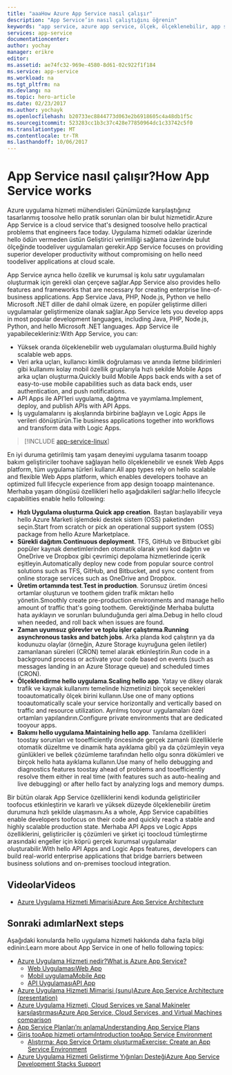 ```yaml
---
title: "aaaHow Azure App Service nasıl çalışır"
description: "App Service’in nasıl çalıştığını öğrenin"
keywords: "app service, azure app service, ölçek, ölçeklenebilir, app service planı, app service maliyeti"
services: app-service
documentationcenter: 
author: yochay
manager: erikre
editor: 
ms.assetid: ae74fc32-969e-4580-8d61-02c922f1f184
ms.service: app-service
ms.workload: na
ms.tgt_pltfrm: na
ms.devlang: na
ms.topic: hero-article
ms.date: 02/23/2017
ms.author: yochayk
ms.openlocfilehash: b20733ec8844773d063e2b6918605c4a48db1f5c
ms.sourcegitcommit: 523283cc1b3c37c428e77850964dc1c33742c5f0
ms.translationtype: MT
ms.contentlocale: tr-TR
ms.lasthandoff: 10/06/2017
---
```

# <a name="how-app-service-works"></a><span data-ttu-id="8fd87-104">App Service nasıl çalışır?</span><span class="sxs-lookup"><span data-stu-id="8fd87-104">How App Service works</span></span>
<span data-ttu-id="8fd87-105">Azure uygulama hizmeti mühendisleri Günümüzde karşılaştığınız tasarlanmış toosolve hello pratik sorunları olan bir bulut hizmetidir.</span><span class="sxs-lookup"><span data-stu-id="8fd87-105">Azure App Service is a cloud service that's designed toosolve hello practical problems that engineers face today.</span></span>
<span data-ttu-id="8fd87-106">Uygulama hizmeti odaklar üzerinde hello ödün vermeden üstün Geliştirici verimliliği sağlama üzerinde bulut ölçeğinde toodeliver uygulamaları gerekir.</span><span class="sxs-lookup"><span data-stu-id="8fd87-106">App Service focuses on providing superior developer productivity without compromising on hello need toodeliver applications at cloud scale.</span></span> 

<span data-ttu-id="8fd87-107">App Service ayrıca hello özellik ve kurumsal iş kolu satır uygulamaları oluşturmak için gerekli olan çerçeve sağlar.</span><span class="sxs-lookup"><span data-stu-id="8fd87-107">App Service also provides hello features and frameworks that are necessary for creating enterprise line-of-business applications.</span></span> <span data-ttu-id="8fd87-108">App Service Java, PHP, Node.js, Python ve hello Microsoft .NET diller de dahil olmak üzere, en popüler geliştirme dilleri uygulamalar geliştirmenize olanak sağlar.</span><span class="sxs-lookup"><span data-stu-id="8fd87-108">App Service lets you develop apps in most popular development languages, including Java, PHP, Node.js, Python, and hello Microsoft .NET languages.</span></span> <span data-ttu-id="8fd87-109">App Service ile yapabilecekleriniz:</span><span class="sxs-lookup"><span data-stu-id="8fd87-109">With App Service, you can:</span></span>

* <span data-ttu-id="8fd87-110">Yüksek oranda ölçeklenebilir web uygulamaları oluşturma.</span><span class="sxs-lookup"><span data-stu-id="8fd87-110">Build highly scalable web apps.</span></span>
* <span data-ttu-id="8fd87-111">Veri arka uçları, kullanıcı kimlik doğrulaması ve anında iletme bildirimleri gibi kullanımı kolay mobil özellik gruplarıyla hızlı şekilde Mobile Apps arka uçları oluşturma.</span><span class="sxs-lookup"><span data-stu-id="8fd87-111">Quickly build Mobile Apps back ends with a set of easy-to-use mobile capabilities such as data back ends, user authentication, and push notifications.</span></span>
* <span data-ttu-id="8fd87-112">API Apps ile API’leri uygulama, dağıtma ve yayımlama.</span><span class="sxs-lookup"><span data-stu-id="8fd87-112">Implement, deploy, and publish APIs with API Apps.</span></span>
* <span data-ttu-id="8fd87-113">İş uygulamalarını iş akışlarında birbirine bağlayın ve Logic Apps ile verileri dönüştürün.</span><span class="sxs-lookup"><span data-stu-id="8fd87-113">Tie business applications together into workflows and transform data with Logic Apps.</span></span>

> [!INCLUDE [app-service-linux](../../includes/app-service-linux.md)]
> 
> 

<span data-ttu-id="8fd87-114">En iyi duruma getirilmiş tam yaşam deneyimi uygulama tasarım tooapp bakım geliştiriciler toohave sağlayan hello ölçeklenebilir ve esnek Web Apps platform, tüm uygulama türleri kullanır.</span><span class="sxs-lookup"><span data-stu-id="8fd87-114">All app types rely on hello scalable and flexible Web Apps platform, which enables developers toohave an optimized full lifecycle experience from app design tooapp maintenance.</span></span> <span data-ttu-id="8fd87-115">Merhaba yaşam döngüsü özellikleri hello aşağıdakileri sağlar:</span><span class="sxs-lookup"><span data-stu-id="8fd87-115">hello lifecycle capabilities enable hello following:</span></span>

* <span data-ttu-id="8fd87-116">**Hızlı Uygulama oluşturma**.</span><span class="sxs-lookup"><span data-stu-id="8fd87-116">**Quick app creation**.</span></span> <span data-ttu-id="8fd87-117">Baştan başlayabilir veya hello Azure Marketi işlemdeki destek sistem (OSS) paketinden seçin.</span><span class="sxs-lookup"><span data-stu-id="8fd87-117">Start from scratch or pick an operational support system (OSS) package from hello Azure Marketplace.</span></span>
* <span data-ttu-id="8fd87-118">**Sürekli dağıtım**.</span><span class="sxs-lookup"><span data-stu-id="8fd87-118">**Continuous deployment**.</span></span> <span data-ttu-id="8fd87-119">TFS, GitHub ve Bitbucket gibi popüler kaynak denetimlerinden otomatik olarak yeni kod dağıtın ve OneDrive ve Dropbox gibi çevrimiçi depolama hizmetlerinde içerik eşitleyin.</span><span class="sxs-lookup"><span data-stu-id="8fd87-119">Automatically deploy new code from popular source control solutions such as TFS, GitHub, and Bitbucket, and sync content from online storage services such as OneDrive and Dropbox.</span></span>
* <span data-ttu-id="8fd87-120">**Üretim ortamında test**.</span><span class="sxs-lookup"><span data-stu-id="8fd87-120">**Test in production**.</span></span> <span data-ttu-id="8fd87-121">Sorunsuz üretim öncesi ortamlar oluşturun ve toothem giden trafik miktarı hello yönetin.</span><span class="sxs-lookup"><span data-stu-id="8fd87-121">Smoothly create pre-production environments and manage hello amount of traffic that's going toothem.</span></span> <span data-ttu-id="8fd87-122">Gerektiğinde Merhaba bulutta hata ayıklayın ve sorunları bulunduğunda geri alma.</span><span class="sxs-lookup"><span data-stu-id="8fd87-122">Debug in hello cloud when needed, and roll back when issues are found.</span></span>
* <span data-ttu-id="8fd87-123">**Zaman uyumsuz görevler ve toplu işler çalıştırma**.</span><span class="sxs-lookup"><span data-stu-id="8fd87-123">**Running asynchronous tasks and batch jobs**.</span></span> <span data-ttu-id="8fd87-124">Arka planda kod çalıştırın ya da kodunuzu olaylar (örneğin, Azure Storage kuyruğuna gelen iletiler) zamanlanan süreleri (CRON) temel alarak etkinleştirin.</span><span class="sxs-lookup"><span data-stu-id="8fd87-124">Run code in a background process or activate your code based on events (such as messages landing in an Azure Storage queue) and scheduled times (CRON).</span></span>
* <span data-ttu-id="8fd87-125">**Ölçeklendirme hello uygulama**.</span><span class="sxs-lookup"><span data-stu-id="8fd87-125">**Scaling hello app**.</span></span> <span data-ttu-id="8fd87-126">Yatay ve dikey olarak trafik ve kaynak kullanımı temelinde hizmetinizi birçok seçenekleri tooautomatically ölçek birini kullanın.</span><span class="sxs-lookup"><span data-stu-id="8fd87-126">Use one of many options tooautomatically scale your service horizontally and vertically based on traffic and resource utilization.</span></span> <span data-ttu-id="8fd87-127">Ayrılmış tooyour uygulamaları özel ortamları yapılandırın.</span><span class="sxs-lookup"><span data-stu-id="8fd87-127">Configure private environments that are dedicated tooyour apps.</span></span>   
* <span data-ttu-id="8fd87-128">**Bakımı hello uygulama**.</span><span class="sxs-lookup"><span data-stu-id="8fd87-128">**Maintaining hello app**.</span></span> <span data-ttu-id="8fd87-129">Tanılama özellikleri toostay sorunları ve tooefficiently öncesinde gerçek zamanlı (özelliklerle otomatik düzeltme ve dinamik hata ayıklama gibi) ya da çözümleyin veya günlükleri ve bellek çözümleme tarafından hello olgu sonra dökümleri ve birçok hello hata ayıklama kullanın.</span><span class="sxs-lookup"><span data-stu-id="8fd87-129">Use many of hello debugging and diagnostics features toostay ahead of problems and tooefficiently resolve them either in real time (with features such as auto-healing and live debugging) or after hello fact by analyzing logs and memory dumps.</span></span>

<span data-ttu-id="8fd87-130">Bir bütün olarak App Service özelliklerini kendi kodunda geliştiriciler toofocus etkinleştirin ve kararlı ve yüksek düzeyde ölçeklenebilir üretim durumuna hızlı şekilde ulaşmasını.</span><span class="sxs-lookup"><span data-stu-id="8fd87-130">As a whole, App Service capabilities enable developers toofocus on their code and quickly reach a stable and highly scalable production state.</span></span> <span data-ttu-id="8fd87-131">Merhaba API Apps ve Logic Apps özelliklerini, geliştiriciler iş çözümleri ve şirket içi toocloud tümleştirme arasındaki engeller için köprü gerçek kurumsal uygulamalar oluşturabilir.</span><span class="sxs-lookup"><span data-stu-id="8fd87-131">With hello API Apps and Logic Apps features, developers can build real-world enterprise applications that bridge barriers between business solutions and on-premises toocloud integration.</span></span> 

## <a name="videos"></a><span data-ttu-id="8fd87-132">Videolar</span><span class="sxs-lookup"><span data-stu-id="8fd87-132">Videos</span></span>
* [<span data-ttu-id="8fd87-133">Azure Uygulama Hizmeti Mimarisi</span><span class="sxs-lookup"><span data-stu-id="8fd87-133">Azure App Service Architecture</span></span>](https://azure.microsoft.com/documentation/videos/why-azure-web-sites-plus-architecture/)

## <a name="next-steps"></a><span data-ttu-id="8fd87-134">Sonraki adımlar</span><span class="sxs-lookup"><span data-stu-id="8fd87-134">Next steps</span></span>

<span data-ttu-id="8fd87-135">Aşağıdaki konularda hello uygulama hizmeti hakkında daha fazla bilgi edinin:</span><span class="sxs-lookup"><span data-stu-id="8fd87-135">Learn more about App Service in one of hello following topics:</span></span>

* [<span data-ttu-id="8fd87-136">Azure Uygulama Hizmeti nedir?</span><span class="sxs-lookup"><span data-stu-id="8fd87-136">What is Azure App Service?</span></span>](app-service-value-prop-what-is.md)
  * [<span data-ttu-id="8fd87-137">Web Uygulaması</span><span class="sxs-lookup"><span data-stu-id="8fd87-137">Web App</span></span>](../app-service-web/app-service-web-overview.md)
  * [<span data-ttu-id="8fd87-138">Mobil uygulama</span><span class="sxs-lookup"><span data-stu-id="8fd87-138">Mobile App</span></span>](../app-service-mobile/app-service-mobile-value-prop.md)
  * [<span data-ttu-id="8fd87-139">API Uygulaması</span><span class="sxs-lookup"><span data-stu-id="8fd87-139">API App</span></span>](../app-service-api/app-service-api-apps-why-best-platform.md)
* [<span data-ttu-id="8fd87-140">Azure Uygulama Hizmeti Mimarisi (sunu)</span><span class="sxs-lookup"><span data-stu-id="8fd87-140">Azure App Service Architecture (presentation)</span></span>](http://www.slideshare.net/maartenba/windows-azure-web-sites-things-they-dont-teach-kids-in-school-comunity-day-2013)
* [<span data-ttu-id="8fd87-141">Azure Uygulama Hizmeti, Cloud Services ve Sanal Makineler karşılaştırması</span><span class="sxs-lookup"><span data-stu-id="8fd87-141">Azure App Service, Cloud Services, and Virtual Machines comparison</span></span>](../app-service-web/choose-web-site-cloud-service-vm.md)
* [<span data-ttu-id="8fd87-142">App Service Planları’nı anlama</span><span class="sxs-lookup"><span data-stu-id="8fd87-142">Understanding App Service Plans</span></span>](azure-web-sites-web-hosting-plans-in-depth-overview.md)
* [<span data-ttu-id="8fd87-143">Giriş tooApp hizmeti ortamı</span><span class="sxs-lookup"><span data-stu-id="8fd87-143">Introduction tooApp Service Environment</span></span>](../app-service-web/app-service-app-service-environment-intro.md)
  * [<span data-ttu-id="8fd87-144">Alıştırma: App Service Ortamı oluşturma</span><span class="sxs-lookup"><span data-stu-id="8fd87-144">Exercise: Create an App Service Environment</span></span>](../app-service-web/app-service-web-how-to-create-an-app-service-environment.md)
* [<span data-ttu-id="8fd87-145">Azure Uygulama Hizmeti Geliştirme Yığınları Desteği</span><span class="sxs-lookup"><span data-stu-id="8fd87-145">Azure App Service Development Stacks Support</span></span>](https://azure.microsoft.com/blog/windows-azure-websites-development-stacks-support/)



